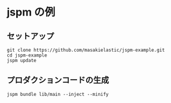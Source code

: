 jspm の例
=========

セットアップ
----------

```
git clone https://github.com/masakielastic/jspm-example.git
cd jspm-example
jspm update
```

プロダクションコードの生成
----------------------

```
jspm bundle lib/main --inject --minify
```
